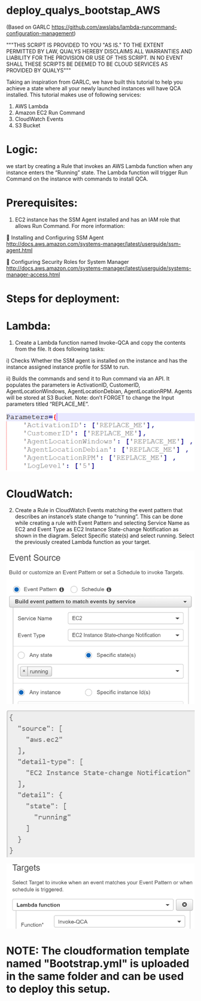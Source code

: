 # deploy_qualys_bootstap_AWS
(Based on GARLC https://github.com/awslabs/lambda-runcommand-configuration-management)

"""THIS SCRIPT IS PROVIDED TO YOU "AS IS."  TO THE EXTENT PERMITTED BY LAW, QUALYS HEREBY DISCLAIMS ALL WARRANTIES AND LIABILITY FOR THE PROVISION OR USE OF THIS SCRIPT.  IN NO EVENT SHALL THESE SCRIPTS BE DEEMED TO BE CLOUD SERVICES AS PROVIDED BY QUALYS"""

Taking an inspiration from GARLC, we have built this tutorial to help you achieve a state where all your newly launched instances will have QCA installed.
This tutorial makes use of following services:
1.	AWS Lambda
2.	Amazon EC2 Run Command
3.	CloudWatch Events
4.	S3 Bucket

# Logic: 
we start by creating a Rule that invokes an AWS Lambda function when any instance enters the “Running” state. The Lambda function will trigger Run Command on the instance with commands to install QCA.

# Prerequisites:

1.	EC2 instance has the SSM Agent installed and has an IAM role that allows Run Command. For more information:

	Installing and Configuring SSM Agent 
http://docs.aws.amazon.com/systems-manager/latest/userguide/ssm-agent.html

	Configuring Security Roles for System Manager 
http://docs.aws.amazon.com/systems-manager/latest/userguide/systems-manager-access.html

# Steps for deployment:

# Lambda:
 1.	Create a Lambda function named Invoke-QCA and copy the contents from the file. It does following tasks:

  i)	Checks Whether the SSM agent is installed on the instance and has the instance assigned instance profile for SSM to run.

  ii)	Builds the commands and send it to Run command via an API. It populates the parameters ie ActivationID, CustomerID, AgentLocationWindows, AgentLocationDebian, AgentLocationRPM. 
Agents will be stored at S3 Bucket. Note: don’t FORGET to change the Input parameters titled “REPLACE_ME”.

![Image](parameters.png?raw=true)


# CloudWatch:

 2.	Create a Rule in CloudWatch Events matching the event pattern that describes an instance’s state change to “running”. This can be done while creating a rule with Event Pattern and selecting Service Name as EC2 and Event Type as EC2 Instance State-change Notification as shown in the diagram. Select Specific state(s) and select running. Select the previously created Lambda function as your target.

![eventsources](eventsources.png?raw=true "eventsources")

![eventfilters](eventfilters.png?raw=true "eventfilters")

![eventtargets](eventtargets.png?raw=true "eventtargets")


# NOTE: The cloudformation template named "Bootstrap.yml" is uploaded in the same folder and can be used to deploy this setup.


